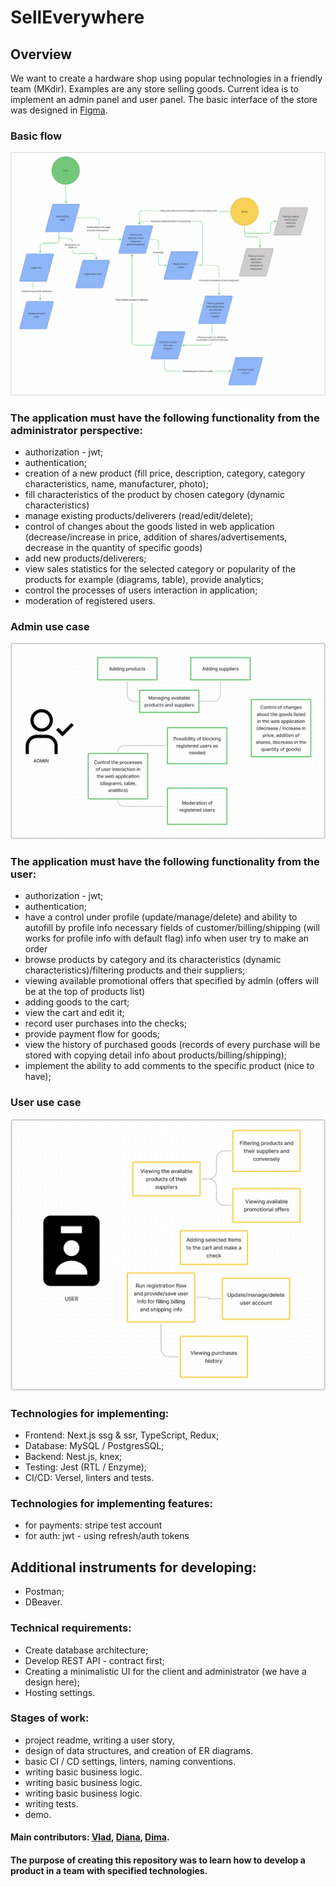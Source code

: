 # SellEverywhere

## Overview
We want to create a hardware shop using popular technologies in a friendly team
(MKdir). Examples are any store selling goods. Current idea is to implement an
admin panel and user panel. The basic interface of the store was designed in [Figma](https://www.figma.com/file/Re4tXW7aNCWOzed7wI1GKe/dirStore).

### Basic flow
![Basic flow](./docs/basic_flow.png)

### The application must have the following functionality from the administrator perspective:

* authorization - jwt;
* authentication;
* creation of a new product (fill price, description, category, category characteristics, name, manufacturer, photo);
* fill characteristics of the product by chosen category (dynamic characteristics)
* manage existing products/deliverers (read/edit/delete);
* control of changes about the goods listed in web application (decrease/increase in price, addition of shares/advertisements, decrease in the quantity of specific goods)
* add new products/deliverers;
* view sales statistics for the selected category
  or popularity of the products for example (diagrams, table), provide analytics;
* control the processes of users interaction in application;
* moderation of registered users.

### Admin use case
![Functionality for ADMIN](./docs/admin_use_case.png)

### The application must have the following functionality from the user:

* authorization - jwt;
* authentication;
* have a control under profile (update/manage/delete) and ability to autofill by profile info necessary fields of customer/billing/shipping (will works for profile info with default flag) info when user try to make an order
* browse products by category and its characteristics (dynamic characteristics)/filtering products and their suppliers;
* viewing available promotional offers that specified by admin (offers will be at the top of products list)
* adding goods to the cart;
* view the cart and edit it;
* record user purchases into the checks;
* provide payment flow for goods;
* view the history of purchased goods (records of every purchase will be stored with copying detail info about products/billing/shipping);
* implement the ability to add comments to the specific product (nice to have);

### User use case
![Functionality for USER](./docs/user_use_case.png)

### Technologies for implementing:

* Frontend: Next.js ssg & ssr, TypeScript, Redux;
* Database: MySQL / PostgresSQL;
* Backend: Nest.js, knex;
* Testing: Jest (RTL / Enzyme);
* CI/CD: Versel, linters and tests.

### Technologies for implementing features:
* for payments: stripe test account
* for auth: jwt - using refresh/auth tokens

## Additional instruments for developing:

* Postman;
* DBeaver.

### Technical requirements:

* Create database architecture;
* Develop REST API - contract first;
* Creating a minimalistic UI for the client and administrator (we have a design here);
* Hosting settings.

### Stages of work:

* project readme, writing a user story,
* design of data structures, and creation of ER diagrams.
* basic CI / CD settings, linters, naming conventions.
* writing basic business logic.
* writing basic business logic.
* writing basic business logic.
* writing tests.
* demo.

#### Main contributors: [Vlad](https://t.me/vlad_kucherenko), [Diana](https://t.me/noir_kotyara), [Dima](https://t.me/dimma_life).

#### The purpose of creating this repository was to learn how to develop a product in a team with specified technologies.
